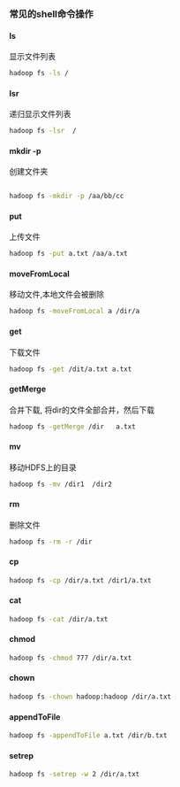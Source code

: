 ### 常见的shell命令操作

#### ls

显示文件列表

```bash
hadoop fs -ls /
```

#### lsr

递归显示文件列表

```bash
hadoop fs -lsr  /
```

#### mkdir -p

创建文件夹

```bash

hadoop fs -mkdir -p /aa/bb/cc

```

#### put

上传文件

```bash
hadoop fs -put a.txt /aa/a.txt 
```

#### moveFromLocal

移动文件,本地文件会被删除

```bash
hadoop fs -moveFromLocal a /dir/a 
```

#### get

下载文件

```bash 
hadoop fs -get /dit/a.txt a.txt 
```

#### getMerge

合并下载, 将dir的文件全部合并，然后下载

```bash 
hadoop fs -getMerge /dir   a.txt 
```

#### mv

移动HDFS上的目录

```bash
hadoop fs -mv /dir1  /dir2 
```

#### rm

删除文件

```bash
hadoop fs -rm -r /dir 
```

#### cp

```bash
hadoop fs -cp /dir/a.txt /dir1/a.txt 
```

#### cat

```bash
hadoop fs -cat /dir/a.txt 
```

#### chmod

```bash
hadoop fs -chmod 777 /dir/a.txt 
```

#### chown

```bash 
hadoop fs -chown hadoop:hadoop /dir/a.txt 
```

#### appendToFile

```bash 
hadoop fs -appendToFile a.txt /dir/b.txt 
```

#### setrep

```bash 
hadoop fs -setrep -w 2 /dir/a.txt 
```

